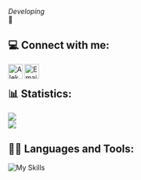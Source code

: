<i> Developing </i> <br />
🌅

## 💻 Connect with me:
[<img align="left" alt="AleksandObolonkov | Telegram" width="30px" src="https://cdn.jsdelivr.net/npm/simple-icons@v3/icons/telegram.svg" />][tg]

<a target="_blank" href="mailto:itbolonkov2019@gmail.com">
  <img align="left" alt="Email" width="30px" src="https://cdn.jsdelivr.net/npm/simple-icons@v3/icons/gmail.svg" />
</a>

[tg]: https://t.me/ITbolonkov

<br />

## 📊 Statistics:
![](https://github-readme-streak-stats.herokuapp.com/?user=AlexanderObolonkov&theme=catppuccin-mocha&hide_border=false)<br/>
![](https://github-readme-stats.vercel.app/api/top-langs/?username=AlexanderObolonkov&theme=catppuccin_mocha&hide_border=false&include_all_commits=false&count_private=false&layout=compact)

## 🐍🐹 Languages and Tools:
![My Skills](https://skillicons.dev/icons?i=py,django,fastapi,go,postgres,mysql,sqlite,redis,html,nuxtjs,docker,bots,githubactions)
